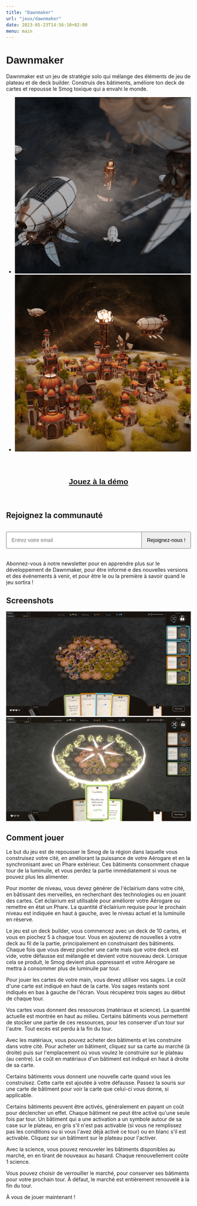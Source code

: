 ```yaml
---
title: "Dawnmaker"
url: "jeux/dawnmaker"
date: 2023-05-23T14:56:10+02:00
menu: main
---
```


<h1 style="font-family: arcane-nine, sans-serif;">Dawnmaker</h1>

Dawnmaker est un jeu de stratégie solo qui mélange des éléments de jeu de plateau et de deck builder. Construis des bâtiments, améliore ton deck de cartes et repousse le Smog toxique qui a envahi le monde.

<ul class="home-images">
    <li>
        <a href="/img/dawnmaker/artwork-02.png" target="_blank"><img src="/img/dawnmaker/artwork-02.png" alt="Concept art 2 pour Dawnmaker"></a>
    </li>
    <li>
        <a href="/img/dawnmaker/artwork-01.png" target="_blank"><img src="/img/dawnmaker/artwork-01.png" alt="Concept art 1 pour Dawnmaker"></a>
    </li>
</ul>

<h2 style="text-align: center; margin: 2em 0; font-family: arcane-nine, sans-serif; background-image: url(/img/title.svg); background-repeat: no-repeat; backgroud-size: cover; background-position: center; padding: 1.2em;">
    <a href="https://dawnmaker.arpentor.studio/" target="_blank">Jouez à la démo</a>
</h2>

## Rejoignez la communauté

<!-- Begin Mailchimp Signup Form -->
<div id="mc_embed_signup">
    <style>
        form > div {
            display: flex;
            justify-content: space-between;
            margin: 2rem 0;
        }
        form button,
        form input {
            font-size: 1em;
            padding: 0.8rem;
        }
        form button {
            cursor: pointer;
        }
        form .mc-field-group {
            width: 70%;
        }
        form input {
            width: 100%;
        }
    </style>
    <form action="https://studio.us21.list-manage.com/subscribe/post?u=e6a532486e73c367831f8f3d9&id=cc959ee48d&f_id=003554e1f0" method="post" id="mc-embedded-subscribe-form" name="mc-embedded-subscribe-form" class="validate" target="_blank" novalidate>
        <div id="mc_embed_signup_scroll">
            <div class="mc-field-group">
                <input
                    type="email"
                    value=""
                    name="EMAIL"
                    class="required email"
                    id="mce-EMAIL"
                    placeholder="Entrez votre email"
                    required
                />
            </div>
            <div hidden="true"><input type="hidden" name="tags" value="650785,650786"></div>
            <div id="mce-responses" class="clear foot">
                <div class="response" id="mce-error-response" style="display:none"></div>
                <div class="response" id="mce-success-response" style="display:none"></div>
            </div>    <!-- real people should not fill this in and expect good things - do not remove this or risk form bot signups-->
            <div style="position: absolute; left: -5000px;" aria-hidden="true">
                <input type="text" name="b_e6a532486e73c367831f8f3d9_cc959ee48d" tabindex="-1" value="">
            </div>
            <div class="optionalParent">
                <div class="clear foot">
                    <button type="submit" name="subscribe" id="mc-embedded-subscribe">
                        Rejoignez-nous !
                    </button>
                </div>
            </div>
        </div>
    </form>
</div>
<script type='text/javascript' src='//s3.amazonaws.com/downloads.mailchimp.com/js/mc-validate.js'></script><script type='text/javascript'>(function($) {window.fnames = new Array(); window.ftypes = new Array();fnames[0]='EMAIL';ftypes[0]='email';fnames[1]='FNAME';ftypes[1]='text';fnames[2]='LNAME';ftypes[2]='text';fnames[3]='ADDRESS';ftypes[3]='address';fnames[4]='PHONE';ftypes[4]='phone';fnames[5]='BIRTHDAY';ftypes[5]='birthday';}(jQuery));var $mcj = jQuery.noConflict(true);</script>
<!--End mc_embed_signup-->

Abonnez-vous à notre newsletter pour en apprendre plus sur le développement de Dawnmaker, pour être informé⋅e des nouvelles versions et des événements à venir, et pour être le ou la première à savoir quand le jeu sortira !

## Screenshots

[![Capture d’écran de Dawnmaker](/img/dawnmaker/screenshot-01.png)](/img/dawnmaker/screenshot-01.png)
[![Capture d’écran de Dawnmaker](/img/dawnmaker/screenshot-02.png)](/img/dawnmaker/screenshot-02.png)

## Comment jouer

Le but du jeu est de repousser le Smog de la région dans laquelle vous construisez votre cité, en améliorant la puissance de votre Aérogare et en la synchronisant avec un Phare extérieur. Ces bâtiments consomment chaque tour de la luminuile, et vous perdez la partie immédiatement si vous ne pouvez plus les alimenter.

Pour monter de niveau, vous devez générer de l'éclairium dans votre cité, en bâtissant des merveilles, en recherchant des technologies ou en jouant des cartes. Cet éclairium est utilisable pour améliorer votre Aérogare ou remettre en état un Phare. La quantité d'éclairium requise pour le prochain niveau est indiquée en haut à gauche, avec le niveau actuel et la luminuile en réserve.

Le jeu est un deck builder, vous commencez avec un deck de 10 cartes, et vous en piochez 5 à chaque tour. Vous en ajouterez de nouvelles à votre deck au fil de la partie, principalement en construisant des bâtiments. Chaque fois que vous devez piocher une carte mais que votre deck est vide, votre défausse est mélangée et devient votre nouveau deck. Lorsque cela se produit, le Smog devient plus oppressant et votre Aérogare se mettra à consommer plus de luminuile par tour.

Pour jouer les cartes de votre main, vous devez utiliser vos sages. Le coût d'une carte est indiqué en haut de la carte. Vos sages restants sont indiqués en bas à gauche de l'écran. Vous récupérez trois sages au début de chaque tour.

Vos cartes vous donnent des ressources (matériaux et science). La quantité actuelle est montrée en haut au milieu. Certains bâtiments vous permettent de stocker une partie de ces ressources, pour les conserver d'un tour sur l'autre. Tout excès est perdu à la fin du tour.

Avec les matériaux, vous pouvez acheter des bâtiments et les construire dans votre cité. Pour acheter un bâtiment, cliquez sur sa carte au marché (à droite) puis sur l'emplacement où vous voulez le construire sur le plateau (au centre). Le coût en matériaux d'un bâtiment est indiqué en haut à droite de sa carte.

Certains bâtiments vous donnent une nouvelle carte quand vous les construisez. Cette carte est ajoutée à votre défausse. Passez la souris sur une carte de bâtiment pour voir la carte que celui-ci vous donne, si applicable.

Certains bâtiments peuvent être activés, généralement en payant un coût pour déclencher un effet. Chaque bâtiment ne peut être activé qu'une seule fois par tour. Un bâtiment qui a une activation a un symbole autour de sa case sur le plateau, en gris s'il n'est pas activable (si vous ne remplissez pas les conditions ou si vous l'avez déjà activé ce tour) ou en blanc s'il est activable. Cliquez sur un bâtiment sur le plateau pour l'activer.

Avec la science, vous pouvez renouveler les bâtiments disponibles au marché, en en tirant de nouveaux au hasard. Chaque renouvellement coûte 1 science.

Vous pouvez choisir de verrouiller le marché, pour conserver ses bâtiments pour votre prochain tour. À défaut, le marché est entièrement renouvelé à la fin du tour.

À vous de jouer maintenant !
